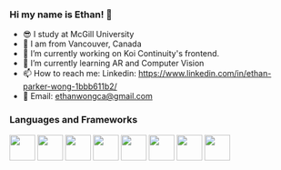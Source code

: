 ### Hi my name is Ethan! 👋
- :sunglasses: I study at McGill University
- :round_pushpin: I am from Vancouver, Canada
- 🔭 I’m currently working on Koi Continuity's frontend.
- 🌱 I’m currently learning AR and Computer Vision
- 📫 How to reach me: Linkedin: https://www.linkedin.com/in/ethan-parker-wong-1bbb611b2/ 
- 📧 Email: ethanwongca@gmail.com

<h3> Languages and Frameworks </h3>

<img src = https://github.com/ethanwongca/ethanwongca/assets/87055387/5ae06087-8a3c-4122-a230-8dcd1114b45f width = 45px/>
<img src =https://github.com/ethanwongca/ethanwongca/assets/87055387/4956de8e-3025-4854-91bd-cfcd570793bd  width = 45px/>
<img src = https://github.com/ethanwongca/ethanwongca/assets/87055387/581e47ec-3b78-421a-bbeb-1be62421e684 width = 45px/>
<img src = https://github.com/ethanwongca/ethanwongca/assets/87055387/66009246-4c6c-483c-bb85-65ff0861281c width = 45px/>
<img src = https://github.com/ethanwongca/ethanwongca/assets/87055387/237db23c-f373-4709-a103-6d788f7a2788 width = 45px/>
<img src = https://github.com/ethanwongca/ethanwongca/assets/87055387/2d8ee8f0-69cb-4a3d-9ad1-2e1eae01abeb width = 45px/>
<img src = https://github.com/ethanwongca/ethanwongca/assets/87055387/0aef491f-0cee-432a-989e-e1887fbf8539 width = 45px/>
<img src = https://github.com/ethanwongca/ethanwongca/assets/87055387/28821ea1-e417-4a42-aef4-111dba65bb1b width = 45px/>
